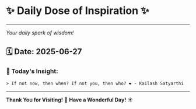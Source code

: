 # ✨ Daily Dose of Inspiration ✨

--- 

_Your daily spark of wisdom!_

## 🗓️ Date: **2025-06-27**

### 💬 Today's Insight:
```
> If not now, then when? If not you, then who? ❤️ - Kailash Satyarthi
```

--- 

**Thank You for Visiting!** 🙏
**Have a Wonderful Day!** ☀️
